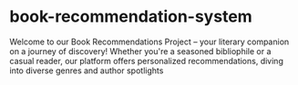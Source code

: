 # book-recommendation-system
Welcome to our Book Recommendations Project – your literary companion on a journey of discovery! Whether you're a seasoned bibliophile or a casual reader, our platform offers personalized recommendations, diving into diverse genres and author spotlights
